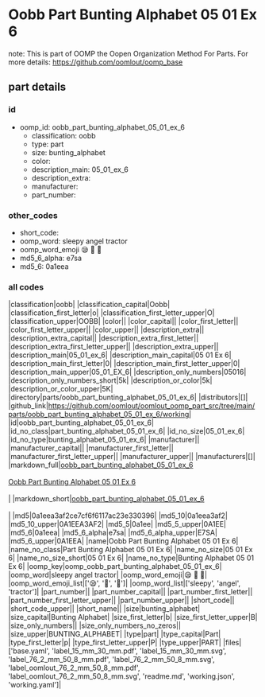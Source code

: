 # Oobb Part Bunting Alphabet 05 01 Ex 6  

note: This is part of OOMP the Oopen Organization Method For Parts. For more details: https://github.com/oomlout/oomp_base

##  part details





### id
* oomp_id: oobb_part_bunting_alphabet_05_01_ex_6
  * classification: oobb
  * type: part
  * size: bunting_alphabet
  * color: 
  * description_main: 05_01_ex_6
  * description_extra: 
  * manufacturer: 
  * part_number: 

### other_codes
* short_code: 
* oomp_word: sleepy angel tractor
* oomp_word_emoji :sleepy: :angel: :tractor:
* md5_6_alpha: e7sa
* md5_6: 0a1eea

### all codes 
|classification|oobb|
|classification_capital|Oobb|
|classification_first_letter|o|
|classification_first_letter_upper|O|
|classification_upper|OOBB|
|color||
|color_capital||
|color_first_letter||
|color_first_letter_upper||
|color_upper||
|description_extra||
|description_extra_capital||
|description_extra_first_letter||
|description_extra_first_letter_upper||
|description_extra_upper||
|description_main|05_01_ex_6|
|description_main_capital|05 01 Ex 6|
|description_main_first_letter|0|
|description_main_first_letter_upper|0|
|description_main_upper|05_01_EX_6|
|description_only_numbers|05016|
|description_only_numbers_short|5k|
|description_or_color|5k|
|description_or_color_upper|5K|
|directory|parts/oobb_part_bunting_alphabet_05_01_ex_6|
|distributors|[]|
|github_link|https://github.com/oomlout/oomlout_oomp_part_src/tree/main/parts/oobb_part_bunting_alphabet_05_01_ex_6/working|
|id|oobb_part_bunting_alphabet_05_01_ex_6|
|id_no_class|part_bunting_alphabet_05_01_ex_6|
|id_no_size|05_01_ex_6|
|id_no_type|bunting_alphabet_05_01_ex_6|
|manufacturer||
|manufacturer_capital||
|manufacturer_first_letter||
|manufacturer_first_letter_upper||
|manufacturer_upper||
|manufacturers|[]|
|markdown_full|[oobb_part_bunting_alphabet_05_01_ex_6](https://github.com/oomlout/oomlout_oomp_part_src/tree/main/parts/oobb_part_bunting_alphabet_05_01_ex_6/working)<br>[](https://github.com/oomlout/oomlout_oomp_part_src/tree/main/parts/oobb_part_bunting_alphabet_05_01_ex_6/working)<br>[Oobb Part Bunting Alphabet 05 01 Ex 6](https://github.com/oomlout/oomlout_oomp_part_src/tree/main/parts/oobb_part_bunting_alphabet_05_01_ex_6/working)<br><br>|
|markdown_short|[oobb_part_bunting_alphabet_05_01_ex_6](https://github.com/oomlout/oomlout_oomp_part_src/tree/main/parts/oobb_part_bunting_alphabet_05_01_ex_6/working)<br><br>|
|md5|0a1eea3af2ce7cf6f6117ac23e330396|
|md5_10|0a1eea3af2|
|md5_10_upper|0A1EEA3AF2|
|md5_5|0a1ee|
|md5_5_upper|0A1EE|
|md5_6|0a1eea|
|md5_6_alpha|e7sa|
|md5_6_alpha_upper|E7SA|
|md5_6_upper|0A1EEA|
|name|Oobb Part Bunting Alphabet 05 01 Ex 6|
|name_no_class|Part Bunting Alphabet 05 01 Ex 6|
|name_no_size|05 01 Ex 6|
|name_no_size_short|05 01 Ex 6|
|name_no_type|Bunting Alphabet 05 01 Ex 6|
|oomp_key|oomp_oobb_part_bunting_alphabet_05_01_ex_6|
|oomp_word|sleepy angel tractor|
|oomp_word_emoji|:sleepy: :angel: :tractor:|
|oomp_word_emoji_list|[':sleepy:', ':angel:', ':tractor:']|
|oomp_word_list|['sleepy', 'angel', 'tractor']|
|part_number||
|part_number_capital||
|part_number_first_letter||
|part_number_first_letter_upper||
|part_number_upper||
|short_code||
|short_code_upper||
|short_name||
|size|bunting_alphabet|
|size_capital|Bunting Alphabet|
|size_first_letter|b|
|size_first_letter_upper|B|
|size_only_numbers||
|size_only_numbers_no_zeros||
|size_upper|BUNTING_ALPHABET|
|type|part|
|type_capital|Part|
|type_first_letter|p|
|type_first_letter_upper|P|
|type_upper|PART|
|files|['base.yaml', 'label_15_mm_30_mm.pdf', 'label_15_mm_30_mm.svg', 'label_76_2_mm_50_8_mm.pdf', 'label_76_2_mm_50_8_mm.svg', 'label_oomlout_76_2_mm_50_8_mm.pdf', 'label_oomlout_76_2_mm_50_8_mm.svg', 'readme.md', 'working.json', 'working.yaml']|
